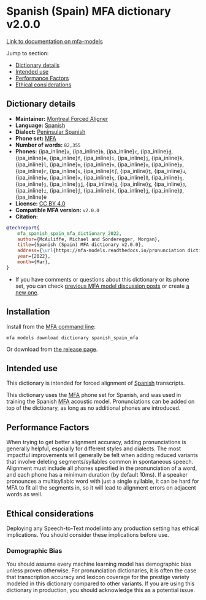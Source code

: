 
# Spanish (Spain) MFA dictionary v2.0.0

[Link to documentation on mfa-models](https://mfa-models.readthedocs.io/en/main/dictionary/spanish_spain_mfa.html)

Jump to section:

- [Dictionary details](#dictionary-details)
- [Intended use](#intended-use)
- [Performance Factors](#performance-factors)
- [Ethical considerations](#ethical-considerations)

## Dictionary details

- **Maintainer:** [Montreal Forced Aligner](https://montreal-forced-aligner.readthedocs.io/)
- **Language:** [Spanish](https://en.wikipedia.org/wiki/Spanish_language)
- **Dialect:** [Peninsular Spanish](https://en.wikipedia.org/wiki/Peninsular_Spanish)
- **Phone set:** [MFA](https://mfa-models.readthedocs.io/en/refactor/mfa_phone_set.html#spanish)
- **Number of words:** `82,355`
- **Phones:** {ipa_inline}`a`, {ipa_inline}`b`, {ipa_inline}`c`, {ipa_inline}`d̪`, {ipa_inline}`e`, {ipa_inline}`f`, {ipa_inline}`i`, {ipa_inline}`j`, {ipa_inline}`k`, {ipa_inline}`l`, {ipa_inline}`m`, {ipa_inline}`n`, {ipa_inline}`o`, {ipa_inline}`p`, {ipa_inline}`r`, {ipa_inline}`s`, {ipa_inline}`tʃ`, {ipa_inline}`t̪`, {ipa_inline}`u`, {ipa_inline}`w`, {ipa_inline}`x`, {ipa_inline}`ç`, {ipa_inline}`ð`, {ipa_inline}`ŋ`, {ipa_inline}`ɟ`, {ipa_inline}`ɟʝ`, {ipa_inline}`ɡ`, {ipa_inline}`ɣ`, {ipa_inline}`ɲ`, {ipa_inline}`ɾ`, {ipa_inline}`ʃ`, {ipa_inline}`ʎ`, {ipa_inline}`ʝ`, {ipa_inline}`β`, {ipa_inline}`θ`
- **License:** [CC BY 4.0](https://github.com/MontrealCorpusTools/mfa-models/tree/main/dictionary/spanish/spain_mfa/v2.0.0/LICENSE)
- **Compatible MFA version:** `v2.0.0`
- **Citation:**

```bibtex
@techreport{
	mfa_spanish_spain_mfa_dictionary_2022,
	author={McAuliffe, Michael and Sonderegger, Morgan},
	title={Spanish (Spain) MFA dictionary v2.0.0},
	address={\url{https://mfa-models.readthedocs.io/pronunciation dictionary/Spanish/Spanish (Spain) MFA dictionary v2_0_0.html}},
	year={2022},
	month={Mar},
}
```

- If you have comments or questions about this dictionary or its phone set, you can check [previous MFA model discussion posts](https://github.com/MontrealCorpusTools/mfa-models/discussions?discussions_q=Spanish+Spain+MFA+dictionary+v2.0.0) or create [a new one](https://github.com/MontrealCorpusTools/mfa-models/discussions/new).

## Installation

Install from the [MFA command line](https://montreal-forced-aligner.readthedocs.io/en/latest/user_guide/models/index.html):

```
mfa models download dictionary spanish_spain_mfa
```

Or download from [the release page](https://github.com/MontrealCorpusTools/mfa-models/releases/tag/dictionary-spanish_spain_mfa-v2.0.0).

## Intended use

This dictionary is intended for forced alignment of [Spanish](https://en.wikipedia.org/wiki/Spanish_language) transcripts.

This dictionary uses the [MFA](https://mfa-models.readthedocs.io/en/refactor/mfa_phone_set.html#spanish) phone set for Spanish, and was used in training the Spanish [MFA](https://mfa-models.readthedocs.io/en/refactor/mfa_phone_set.html#spanish) acoustic model.
Pronunciations can be added on top of the dictionary, as long as no additional phones are introduced.

## Performance Factors

When trying to get better alignment accuracy, adding pronunciations is generally helpful, espcially for different styles and dialects.
The most impactful improvements will generally be felt when adding reduced variants that
involve deleting segments/syllables common in spontaneous speech.  Alignment must include all phones specified in the pronunciation of a word, and each phone has
a minimum duration (by default 10ms). If a speaker pronounces a multisyllabic word with just a single syllable, it can be hard for MFA to fit all the segments in,
so it will lead to alignment errors on adjacent words as well.

## Ethical considerations

Deploying any Speech-to-Text model into any production setting has ethical implications. You should consider these implications before use.

### Demographic Bias

You should assume every machine learning model has demographic bias unless proven otherwise.
For pronunciation dictionaries, it is often the case that transcription accuracy and lexicon coverage for the prestige variety modeled in this dictionary compared to other variants.
If you are using this dictionary in production, you should acknowledge this as a potential issue.
